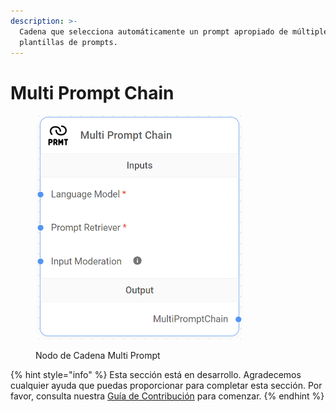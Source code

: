 ```yaml
---
description: >-
  Cadena que selecciona automáticamente un prompt apropiado de múltiples
  plantillas de prompts.
---
```


# Multi Prompt Chain

<figure><img src="../../../../.gitbook/assets/image (32).png" alt="" width="334"><figcaption><p>Nodo de Cadena Multi Prompt</p></figcaption></figure>

{% hint style="info" %}
Esta sección está en desarrollo. Agradecemos cualquier ayuda que puedas proporcionar para completar esta sección. Por favor, consulta nuestra [Guía de Contribución](../../../../contributing/) para comenzar.
{% endhint %}
